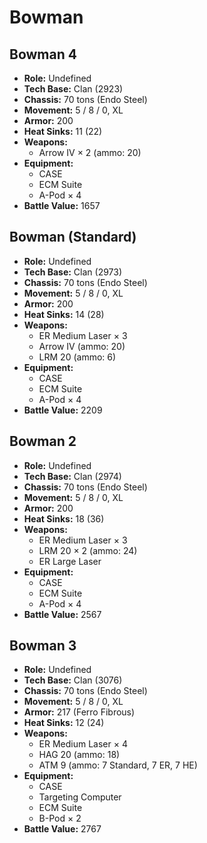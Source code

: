 # Bowman
## Bowman 4
- **Role:** Undefined
- **Tech Base:** Clan (2923)
- **Chassis:** 70 tons (Endo Steel)
- **Movement:** 5 / 8 / 0, XL
- **Armor:** 200
- **Heat Sinks:** 11 (22)
- **Weapons:**
  - Arrow IV × 2 (ammo: 20)
- **Equipment:**
  - CASE
  - ECM Suite
  - A-Pod × 4
- **Battle Value:** 1657

## Bowman (Standard)
- **Role:** Undefined
- **Tech Base:** Clan (2973)
- **Chassis:** 70 tons (Endo Steel)
- **Movement:** 5 / 8 / 0, XL
- **Armor:** 200
- **Heat Sinks:** 14 (28)
- **Weapons:**
  - ER Medium Laser × 3
  - Arrow IV (ammo: 20)
  - LRM 20 (ammo: 6)
- **Equipment:**
  - CASE
  - ECM Suite
  - A-Pod × 4
- **Battle Value:** 2209

## Bowman 2
- **Role:** Undefined
- **Tech Base:** Clan (2974)
- **Chassis:** 70 tons (Endo Steel)
- **Movement:** 5 / 8 / 0, XL
- **Armor:** 200
- **Heat Sinks:** 18 (36)
- **Weapons:**
  - ER Medium Laser × 3
  - LRM 20 × 2 (ammo: 24)
  - ER Large Laser
- **Equipment:**
  - CASE
  - ECM Suite
  - A-Pod × 4
- **Battle Value:** 2567

## Bowman 3
- **Role:** Undefined
- **Tech Base:** Clan (3076)
- **Chassis:** 70 tons (Endo Steel)
- **Movement:** 5 / 8 / 0, XL
- **Armor:** 217 (Ferro Fibrous)
- **Heat Sinks:** 12 (24)
- **Weapons:**
  - ER Medium Laser × 4
  - HAG 20 (ammo: 18)
  - ATM 9 (ammo: 7 Standard, 7 ER, 7 HE)
- **Equipment:**
  - CASE
  - Targeting Computer
  - ECM Suite
  - B-Pod × 2
- **Battle Value:** 2767

